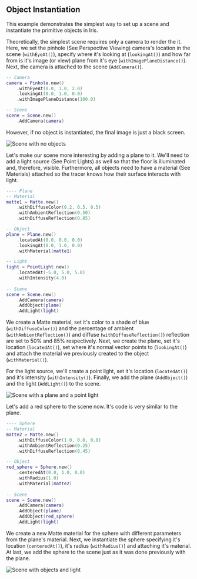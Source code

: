 ## Object Instantiation
This example demonstrates the simplest way to set up a scene and instantiate the primitive objects in Iris.

Theoretically, the simplest scene requires only a camera to render the it. Here, we set the pinhole (See Perspective Viewing) camera's location in the scene (`withEyeAt()`), specify where it's looking at (`lookingAt()`) and how far from is it's image (or view) plane from it's eye (`withImagePlaneDistance()`). Next, the camera is attached to the scene (`AddCamera()`).

```lua
-- Camera
camera = Pinhole.new()
	.withEyeAt(0.0, 1.0, 2.0)
	.lookingAt(0.0, 1.0, 0.0)
	.withImagePlaneDistance(100.0)

-- Scene
scene = Scene.new()
	.AddCamera(camera)
```

However, if no object is instantiated, the final image is just a black screen.

![Scene with no objects](http://jeancatanho.com/wp-content/uploads/sites/3/2017/07/Scene.png "Scene with no objects")

Let's make our scene more interesting by adding a plane to it. We'll need to add a light source (See Point Lights) as well so that the floor is illuminated and, therefore, visible. Furthermore, all objects need to have a material (See Materials) attached so the tracer knows how their surface interacts with light.

```lua
---- Plane
-- Material
matte1 = Matte.new()
	.withDiffuseColor(0.2, 0.5, 0.5)
	.withAmbientReflection(0.50)
	.withDiffuseReflection(0.85)

-- Object
plane = Plane.new()
	.locatedAt(0.0, 0.0, 0.0)
	.lookingAt(0.0, 1.0, 0.0)
	.withMaterial(matte1)

-- Light
light = PointLight.new()
	.locatedAt(-5.0, 5.0, 5.0)
	.withIntensity(4.0)
	
-- Scene
scene = Scene.new()
	.AddCamera(camera)
	.AddObject(plane)
	.AddLight(light)
```

We create a Matte material, set it's color to a shade of blue (`withDiffuseColor()`) and the percentage of ambient (`withAmbientReflection()`) and diffuse (`withDiffuseReflection()`) reflection are set to 50% and 85% respectively. Next, we create the plane, set it's location (`locatedAt()`), set where it's normal vector points to (`lookingAt()`) and attach the material we previously created to the object (`withMaterial()`).

For the light source, we'll create a point light, set it's location (`locatedAt()`) and it's intensity (`withIntensity()`). Finally, we add the plane (`AddObject()`) and the light (`AddLight()`) to the scene.

![Scene with a plane and a point light](http://jeancatanho.com/wp-content/uploads/sites/3/2017/07/Scene-1.png "Scene with a plane and a point light")

Let's add a red sphere to the scene now. It's code is very similar to the plane.

```lua
---- Sphere
-- Material
matte2 = Matte.new()
	.withDiffuseColor(1.0, 0.0, 0.0)
	.withAmbientReflection(0.25)
	.withDiffuseReflection(0.45)

-- Object
red_sphere = Sphere.new()
	.centeredAt(0.0, 1.0, 0.0)
	.withRadius(1.0)
	.withMaterial(matte2)
	
-- Scene
scene = Scene.new()
	.AddCamera(camera)
	.AddObject(plane)
	.AddObject(red_sphere)
	.AddLight(light)

```

We create a new Matte material for the sphere with different parameters from the plane's material. Next, we instantiate the sphere specifying it's location (`centeredAt()`), it's radius (`withRadius()`) and attaching it's material. At last, we add the sphere to the scene just as it was done previously with the plane.

![Scene with objects and light](http://jeancatanho.com/wp-content/uploads/sites/3/2017/07/Scene-2.png "Scene with objects and light")

